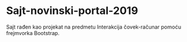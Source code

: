 # Sajt-novinski-portal-2019
Sajt rađen kao projekat na predmetu Interakcija čovek-računar pomoću frejmvorka Bootstrap.

